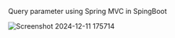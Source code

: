Query parameter using Spring MVC in SpingBoot

![Screenshot 2024-12-11 175714](https://github.com/user-attachments/assets/c9707ac9-8d0b-4cb7-a1e5-848d8b99e5ae)
